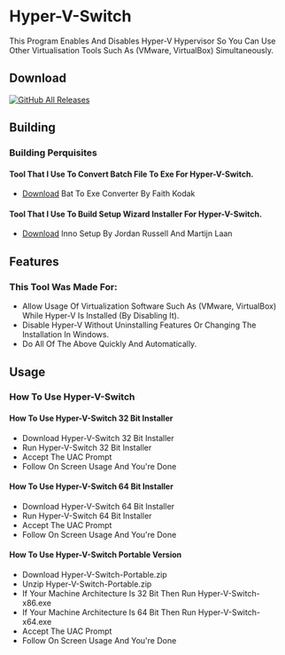 # Hyper-V-Switch
This Program Enables And Disables Hyper-V Hypervisor So You Can Use Other Virtualisation Tools Such As (VMware, VirtualBox) Simultaneously.

## Download
[![GitHub All Releases](https://img.shields.io/github/downloads/rc-chuah/Hyper-V-Switch/total?style=for-the-badge)](https://github.com/rc-chuah/Hyper-V-Switch/releases/latest)

## Building
### Building Perquisites
#### Tool That I Use To Convert Batch File To Exe For Hyper-V-Switch.
- [Download](https://m.majorgeeks.com/files/details/bat_to_exe_converter.html) Bat To Exe Converter By Faith Kodak
#### Tool That I Use To Build Setup Wizard Installer For Hyper-V-Switch.
- [Download](https://jrsoftware.org/isinfo.php) Inno Setup By Jordan Russell And Martijn Laan

## Features
### This Tool Was Made For:
- Allow Usage Of Virtualization Software Such As (VMware, VirtualBox) While Hyper-V Is Installed (By Disabling It).
- Disable Hyper-V Without Uninstalling Features Or Changing The Installation In Windows.
- Do All Of The Above Quickly And Automatically.

## Usage
### How To Use Hyper-V-Switch
#### How To Use Hyper-V-Switch 32 Bit Installer
- Download Hyper-V-Switch 32 Bit Installer
- Run Hyper-V-Switch 32 Bit Installer
- Accept The UAC Prompt
- Follow On Screen Usage And You're Done
#### How To Use Hyper-V-Switch 64 Bit Installer
- Download Hyper-V-Switch 64 Bit Installer
- Run Hyper-V-Switch 64 Bit Installer
- Accept The UAC Prompt
- Follow On Screen Usage And You're Done
#### How To Use Hyper-V-Switch Portable Version
- Download Hyper-V-Switch-Portable.zip
- Unzip Hyper-V-Switch-Portable.zip
- If Your Machine Architecture Is 32 Bit Then Run Hyper-V-Switch-x86.exe
- If Your Machine Architecture Is 64 Bit Then Run Hyper-V-Switch-x64.exe
- Accept The UAC Prompt
- Follow On Screen Usage And You're Done
